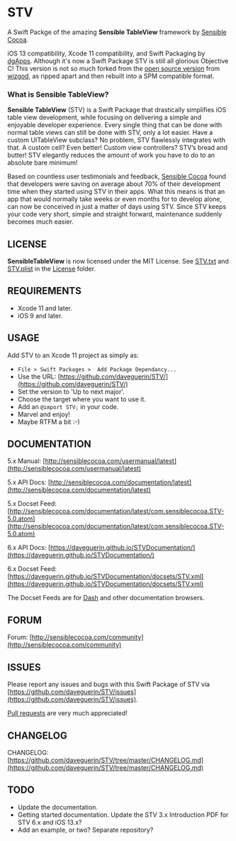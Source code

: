 # STV
A Swift Packge of the amazing **Sensible TableView** framework by [Sensible Cocoa](http://sensiblecocoa.com/).

iOS 13 compatibility, Xcode 11 compatibility, and Swift Packaging by [dgApps](http://dgapps.ie/). Although it's now a Swift Package STV is still all glorious Objective C! This version is not so much forked from the [open source version](https://github.com/wizgod/STV) from [wizgod](https://github.com/wizgod), as ripped apart and then rebuilt into a SPM compatible format.

### What is Sensible TableView?
**Sensible TableView** (STV) is a Swift Package that drastically simplifies iOS table view development, while focusing on delivering a simple and enjoyable developer experience. Every single thing that can be done with normal table views can still be done with STV, only a lot easier. Have a custom UITableView subclass? No problem, STV flawlessly integrates with that. A custom cell? Even better! Custom view controllers? STV’s bread and butter! STV elegantly reduces the amount of work you have to do to an absolute bare minimum!

Based on countless user testimonials and feedback, [Sensible Cocoa](http://sensiblecocoa.com/) found that developers were saving on average about 70% of their development time when they started using STV in their apps. What this means is that an app that would normally take weeks or even months for to develop alone, can now be conceived in just a matter of days using STV. Since STV keeps your code very short, simple and straight forward, maintenance suddenly becomes much easier.

## LICENSE
**SensibleTableView** is now licensed under the MIT License. See [STV.txt](https://github.com/daveguerin/STV/tree/master/License/STV.txt) and [STV.plist](https://github.com/daveguerin/STV/tree/master/License/STV.plist) in the [License](https://github.com/daveguerin/STV/tree/master/License/) folder.

## REQUIREMENTS
* Xcode 11 and later.
* iOS 9 and later.

## USAGE
Add STV to an Xcode 11 project as simply as:

* `File > Swift Packages >  Add Package Dependancy...`
* Use the URL: [https://github.com/daveguerin/STV/](https://github.com/daveguerin/STV/)
* Set the version to 'Up to next major'.
* Choose the target where you want to use it.
* Add an `@import STV;` in your code.
* Marvel and enjoy! 
* Maybe RTFM a bit :-)
 
## DOCUMENTATION
5.x Manual: [http://sensiblecocoa.com/usermanual/latest](http://sensiblecocoa.com/usermanual/latest)

5.x API Docs: [http://sensiblecocoa.com/documentation/latest](http://sensiblecocoa.com/documentation/latest)

5.x Docset Feed: [http://sensiblecocoa.com/documentation/latest/com.sensiblecocoa.STV-5.0.atom](http://sensiblecocoa.com/documentation/latest/com.sensiblecocoa.STV-5.0.atom)  

6.x API Docs: [https://daveguerin.github.io/STVDocumentation/](https://daveguerin.github.io/STVDocumentation/)

6.x Docset Feed: [https://daveguerin.github.io/STVDocumentation/docsets/STV.xml](https://daveguerin.github.io/STVDocumentation/docsets/STV.xml)  

The Docset Feeds are for [Dash](https://kapeli.com/dash) and other documentation browsers.

## FORUM
Forum: [http://sensiblecocoa.com/community](http://sensiblecocoa.com/community)

## ISSUES
Please report any issues and bugs with this Swift Package of STV via [https://github.com/daveguerin/STV/issues](https://github.com/daveguerin/STV/issues). 

[Pull requests](https://github.com/daveguerin/STV/pulls) are very much appreciated!

## CHANGELOG
CHANGELOG: [https://github.com/daveguerin/STV/tree/master/CHANGELOG.md](https://github.com/daveguerin/STV/tree/master/CHANGELOG.md)

## TODO
* Update the documentation.
* Getting started documentation. Update the STV 3.x Introduction PDF for STV 6.x and iOS 13.x?
* Add an example, or two? Separate repository?
